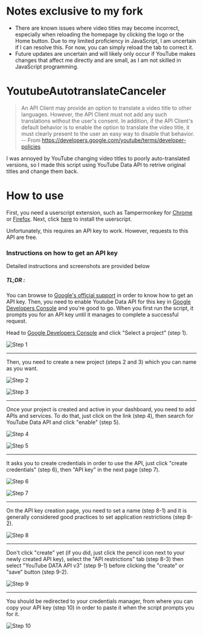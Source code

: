 # Notes exclusive to my fork

- There are known issues where video titles may become incorrect, especially when reloading the homepage by clicking the logo or the Home button. Due to my limited proficiency in JavaScript, I am uncertain if I can resolve this. For now, you can simply reload the tab to correct it.
- Future updates are uncertain and will likely only occur if YouTube makes changes that affect me directly and are small, as I am not skilled in JavaScript programming.

# YoutubeAutotranslateCanceler

> An API Client may provide an option to translate a video title to other languages. However, the API Client must not add any such translations without the user's consent. In addition, if the API Client's default behavior is to enable the option to translate the video title, it must clearly present to the user an easy way to disable that behavior.  
> -- From https://developers.google.com/youtube/terms/developer-policies

I was annoyed by YouTube changing video titles to poorly auto-translated versions, so I made this script using YouTube Data API to retrive original titles and change them back.

# How to use

First, you need a userscript extension, such as Tampermonkey for [Chrome](https://chrome.google.com/webstore/detail/tampermonkey/dhdgffkkebhmkfjojejmpbldmpobfkfo) or [Firefox](https://addons.mozilla.org/en-US/firefox/addon/tampermonkey/). Next, click [here](https://github.com/VasariRulez/YoutubeAutotranslateCanceler/raw/master/AntiTranslate.user.js) to install the userscript.

Unfortunately, this requires an API key to work. However, requests to this API are free.

### Instructions on how to get an API key

Detailed instructions and screenshots are provided below

##### TL;DR :

You can browse to [Google's official support](https://developers.google.com/youtube/v3/getting-started) in order to know how to get an API key.
Then, you need to enable Youtube Data API for this key in [Google Developers Console](https://console.developers.google.com/apis/api/youtube.googleapis.com/) and you're good to go.
When you first run the script, it prompts you for an API key until it manages to complete a successful request.

Head to [Google Developers Console](https://console.developers.google.com/) and click "Select a project" (step 1).

![Step 1](https://github.com/VasariRulez/YoutubeAutotranslateCanceler/raw/master/howto_screenshots/step1.png)

---

Then, you need to create a new project (steps 2 and 3) which you can name as you want.

![Step 2](https://github.com/VasariRulez/YoutubeAutotranslateCanceler/raw/master/howto_screenshots/step2.png)

![Step 3](https://github.com/VasariRulez/YoutubeAutotranslateCanceler/raw/master/howto_screenshots/step3.png)

---

Once your project is created and active in your dashboard, you need to add APIs and services. To do that, just click on the link (step 4), then search for YouTube Data API and click "enable" (step 5).

![Step 4](https://github.com/VasariRulez/YoutubeAutotranslateCanceler/raw/master/howto_screenshots/step4.png)

![Step 5](https://github.com/VasariRulez/YoutubeAutotranslateCanceler/raw/master/howto_screenshots/step5.png)

---

It asks you to create credentials in order to use the API, just click "create credentials" (step 6), then "API key" in the next page (step 7).

![Step 6](https://github.com/VasariRulez/YoutubeAutotranslateCanceler/raw/master/howto_screenshots/step6.png "Step 6")

![Step 7](https://github.com/VasariRulez/YoutubeAutotranslateCanceler/raw/master/howto_screenshots/step7.png)

---

On the API key creation page, you need to set a name (step 8-1) and it is generally considered good practices to set application restrictions (step 8-2).

![Step 8](https://github.com/VasariRulez/YoutubeAutotranslateCanceler/raw/master/howto_screenshots/step8.png)

---

Don't click "create" yet (if you did, just click the pencil icon next to your newly created API key), select the "API restrictions" tab (step 8-3) then select "YouTube DATA API v3" (step 9-1) before clicking the "create" or "save" button (step 9-2).

![Step 9](https://github.com/VasariRulez/YoutubeAutotranslateCanceler/raw/master/howto_screenshots/step9.png)

---

You should be redirected to your credentials manager, from where you can copy your API key (step 10) in order to paste it when the script prompts you for it.

![Step 10](https://github.com/VasariRulez/YoutubeAutotranslateCanceler/raw/master/howto_screenshots/step10.png)
